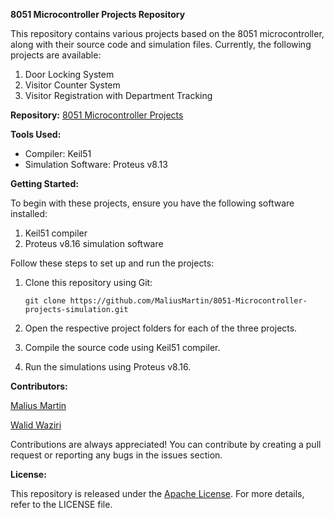 **8051 Microcontroller Projects Repository**

This repository contains various projects based on the 8051 microcontroller, along with their source code and simulation files. Currently, the following projects are available:

1. Door Locking System
2. Visitor Counter System
3. Visitor Registration with Department Tracking

**Repository:** [8051 Microcontroller Projects](https://github.com/MaliusMartin/8051-Microcontroller-projects-simulation.git)

**Tools Used:**

- Compiler: Keil51
- Simulation Software: Proteus v8.13

**Getting Started:**

To begin with these projects, ensure you have the following software installed:

1. Keil51 compiler
2. Proteus v8.16 simulation software

Follow these steps to set up and run the projects:

1. Clone this repository using Git:
   ```
   git clone https://github.com/MaliusMartin/8051-Microcontroller-projects-simulation.git
   ```

2. Open the respective project folders for each of the three projects.

3. Compile the source code using Keil51 compiler.

4. Run the simulations using Proteus v8.16.

**Contributors:**

[Malius Martin](https://github.com/MaliusMartin)

[Walid Waziri](https://github.com/liderwally)

Contributions are always appreciated! You can contribute by creating a pull request or reporting any bugs in the issues section.

**License:**

This repository is released under the [Apache License](LICENSE). For more details, refer to the LICENSE file.